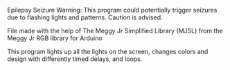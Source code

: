 Epilepsy Seizure Warning: This program could potentially trigger
seizures due to flashing lights and patterns. Caution is advised.
 
File made with the help of The Meggy Jr Simplified Library (MJSL)
from the Meggy Jr RGB library for Arduino
   
This program lights up all the lights on the screen, changes 
colors and design with differently timed delays, and loops.
